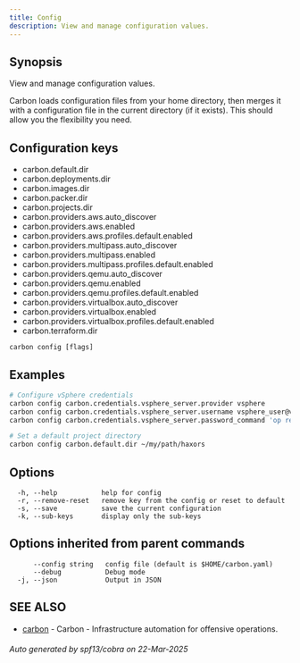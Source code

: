 ```yaml
---
title: Config
description: View and manage configuration values.
---
```


## Synopsis

View and manage configuration values.

Carbon loads configuration files from your home directory, then merges it with
a configuration file in the current directory (if it exists). This should allow
you the flexibility you need.
## Configuration keys
- carbon.default.dir
 - carbon.deployments.dir
 - carbon.images.dir
 - carbon.packer.dir
 - carbon.projects.dir
 - carbon.providers.aws.auto_discover
 - carbon.providers.aws.enabled
 - carbon.providers.aws.profiles.default.enabled
 - carbon.providers.multipass.auto_discover
 - carbon.providers.multipass.enabled
 - carbon.providers.multipass.profiles.default.enabled
 - carbon.providers.qemu.auto_discover
 - carbon.providers.qemu.enabled
 - carbon.providers.qemu.profiles.default.enabled
 - carbon.providers.virtualbox.auto_discover
 - carbon.providers.virtualbox.enabled
 - carbon.providers.virtualbox.profiles.default.enabled
 - carbon.terraform.dir

```
carbon config [flags]
```

## Examples

```bash
# Configure vSphere credentials
carbon config carbon.credentials.vsphere_server.provider vsphere
carbon config carbon.credentials.vsphere_server.username vsphere_user@vsphere.example
carbon config carbon.credentials.vsphere_server.password_command 'op read op://Private/vSphere Creds/password'
```

```bash
# Set a default project directory
carbon config carbon.default.dir ~/my/path/haxors

```

## Options

```
  -h, --help           help for config
  -r, --remove-reset   remove key from the config or reset to default
  -s, --save           save the current configuration
  -k, --sub-keys       display only the sub-keys
```

## Options inherited from parent commands

```
      --config string   config file (default is $HOME/carbon.yaml)
      --debug           Debug mode
  -j, --json            Output in JSON
```

## SEE ALSO

* [carbon](_index.md)	 - Carbon - Infrastructure automation for offensive operations.

###### Auto generated by spf13/cobra on 22-Mar-2025

